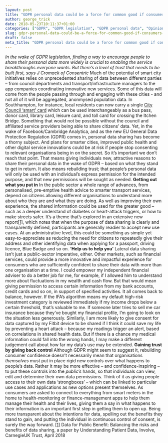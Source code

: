 ```yaml
---
layout: post
title: "GDPR personal data could be a force for common good if consumers share more"
author: george_trick
date: 2018-05-23T10:11:37+01:00
categories: ["GDPR", "GDPR legislation", "GDPR personal data", "Opinions"]
slug: gdpr-personal-data-could-be-a-force-for-common-good-if-consumers-shared-more
draft: false
meta_title: "GDPR personal data could be a force for common good if consumers share more"
---
```


_In the wake of GDPR legislation, finding a way to encourage people to share their personal data more widely is crucial to enabling the service breakthroughs everyone wants. But there’s a level of trust that needs to be built first, says J Cromack of Consentric_ Much of the potential of smart city initiatives relies on unprecedented sharing of data between different parties – from council departments and transport/infrastructure managers to the app companies coordinating innovative new services. Some of this data will come from the people passing through and engaging with these cities - and not all of it will be aggregated, anonmysed population data. In Southhampton, for instance, local residents can now carry a single [City Council ‘smart’ card](https://www.southampton.gov.uk/images/smartcities-application-form-web_tcm63-361958.pdf) which can be used interchangeably as a bus pass, donor card, library card, leisure card, and toll card for crossing the Itchen Bridge. Something that would not be possible without the council and affiliated service providers being able to share citizens’ data. Yet, in the wake of Facebook/Cambridge Analytica, and as the new EU General Data Protection Regulation (GDPR) comes in, personal data sharing has become a thorny subject. And plans for smarter cities, improved public health and other digital service innovations could be at risk if people stop consenting to relevant organisations being in on the secret. So it’s important we don’t reach that point. That means giving individuals new, attractive reasons to share their personal data in the wake of GDPR – based on what they stand to get in return. It also means rebuilding trust; that people’s personal data will only be used with an individual’s express permission for the intended purpose, and that new permissions will be sought as needed. **Getting out what you put in** In the public sector a whole range of advances, from personalised, pre-emptive health advice to smarter transport services, depend on citizens allowing different organisations to understand more about who they are and what they are doing. As well as improving their own experience, the shared information could be used for the greater good – such as a deeper understand of diabetes or heart-attack triggers, or how to make streets safer. It’s a theme that’s explored in an extensive new report[\[1\]](https://d1ssu070pg2v9i.cloudfront.net/pex/carnegie_uk_trust/2018/04/Data-for-Public-Benefit-REPORT.pdf), which notes that when the purpose of data sharing is clearly and transparently defined, participants are generally readier to accept new use cases. At an administrative level, this could be something as simple yet easy-to-appreciate as reducing the need for citizens to repeatedly give their address and other identifying data when applying for a passport, driving licence, Blue Badge and so on. **‘Help us to help you’** Lateral data sharing isn’t just a public-sector imperative, either. Other markets, such as financial services, could provide a more innovative and impactful experience for consumers who are sufficiently confident to share their data with more than one organisation at a time. I could empower my independent financial adviser to do a better job for me, for example, if I allowed him to understand more about fluctuations in my wealth and cash flow. But that would mean giving permission to access certain information from my bank accounts, credit cards and so on, in support of specified activities. It all comes back to balance, however. If the IFA’s algorithm means my default high-risk investment category is reviewed immediately if my income drops below a certain threshold, that’s valuable to me. If someone later tries to sell me car insurance because they’ve bought my financial profile, I’m going to look on the situation less generously. Similarly, I am more likely to give consent for data captured by my Fitbit device to be shared if I think it could save my life by preventing a heart attack – because my readings trigger an alert, based on correlations in shared health data. But if there is a chance my medical information could fall into the wrong hands, I may make a different judgement call about how far my data’s use may be extended. **Gaining trust by giving back control** Although GDPR might seem to suggest it, rebuilding consumer confidence doesn’t necessarily mean that organisations _themselves_ must put in place rigid new controls over what happens to people’s data. Rather it may be more effective – and confidence-inspiring – to put these controls into the _public’s_ hands, so that individuals can view, edit and determine their own data permissions. Think of it as giving people access to their own data ‘strongboxes’ – which can be linked to particular use cases and applications as new options present themselves. As consumers are asked to connect to everything from smart meters in the home to health-monitoring or finance-management apps to help them manage their health and their lives, giving them a say in what happens to their information is an important first step in getting them to open up. Being more transparent about the intentions for data, spelling out the benefits they stand to gain, and putting the individual in continuous control of consent, is surely the way forward. [\[1\]](#_ftnref1) Data for Public Benefit: Balancing the risks and benefits of data sharing, a paper by Understanding Patient Data, Involve, CarnegieUK Trust, April 2018